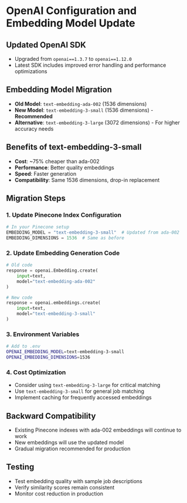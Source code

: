 # OpenAI Configuration and Embedding Model Update

## Updated OpenAI SDK
- Upgraded from `openai==1.3.7` to `openai==1.12.0`
- Latest SDK includes improved error handling and performance optimizations

## Embedding Model Migration
- **Old Model**: `text-embedding-ada-002` (1536 dimensions)
- **New Model**: `text-embedding-3-small` (1536 dimensions) - **Recommended**
- **Alternative**: `text-embedding-3-large` (3072 dimensions) - For higher accuracy needs

## Benefits of text-embedding-3-small
- **Cost**: ~75% cheaper than ada-002
- **Performance**: Better quality embeddings
- **Speed**: Faster generation
- **Compatibility**: Same 1536 dimensions, drop-in replacement

## Migration Steps

### 1. Update Pinecone Index Configuration
```python
# In your Pinecone setup
EMBEDDING_MODEL = "text-embedding-3-small"  # Updated from ada-002
EMBEDDING_DIMENSIONS = 1536  # Same as before
```

### 2. Update Embedding Generation Code
```python
# Old code
response = openai.Embedding.create(
    input=text,
    model="text-embedding-ada-002"
)

# New code
response = openai.embeddings.create(
    input=text,
    model="text-embedding-3-small"
)
```

### 3. Environment Variables
```bash
# Add to .env
OPENAI_EMBEDDING_MODEL=text-embedding-3-small
OPENAI_EMBEDDING_DIMENSIONS=1536
```

### 4. Cost Optimization
- Consider using `text-embedding-3-large` for critical matching
- Use `text-embedding-3-small` for general job matching
- Implement caching for frequently accessed embeddings

## Backward Compatibility
- Existing Pinecone indexes with ada-002 embeddings will continue to work
- New embeddings will use the updated model
- Gradual migration recommended for production

## Testing
- Test embedding quality with sample job descriptions
- Verify similarity scores remain consistent
- Monitor cost reduction in production
